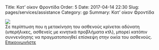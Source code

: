 Title: Κατ’ οίκον Φροντίδα
Order: 5
Date: 2017-04-14 22:30
Slug: pages/services/assistance
Category: gp
Summary: Κατ’ οίκον Φροντίδα

<div id="leftbox">
    <img class="img-left" src="../../images/services/assistance.png"/>
</div>

<div id="rightbox"  markdown="1">
Σε περίπτωση που η μετακίνηση του ασθενούς κρίνεται αδύνατη (υπερήλικες, ασθενείς με κινητικά προβλήματα κτλ),  
μπορεί κατόπιν συννενόησης να πραγματοποιηθεί επίσκεψη στην οικία του ασθενούς.  
<br />
<a href="../Contact.html" > Επικοινωνήστε </a>

</div>
